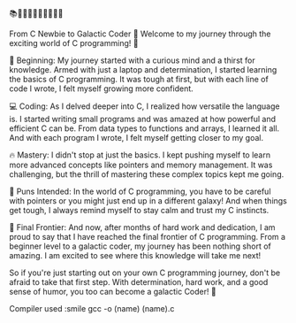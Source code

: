 📚👨‍🎓👩‍💻🌱🚀🔥🤯🌌

From C Newbie to Galactic Coder 🌌
Welcome to my journey through the exciting world of C programming! 👋

🌱 Beginning: My journey started with a curious mind and a thirst for knowledge. Armed with just a laptop and determination, I started learning the basics of C programming. It was tough at first, but with each line of code I wrote, I felt myself growing more confident.

💻 Coding: As I delved deeper into C, I realized how versatile the language is. I started writing small programs and was amazed at how powerful and efficient C can be. From data types to functions and arrays, I learned it all. And with each program I wrote, I felt myself getting closer to my goal.

🔥 Mastery: I didn't stop at just the basics. I kept pushing myself to learn more advanced concepts like pointers and memory management. It was challenging, but the thrill of mastering these complex topics kept me going.

🤯 Puns Intended: In the world of C programming, you have to be careful with pointers or you might just end up in a different galaxy! And when things get tough, I always remind myself to stay calm and trust my C instincts.

🌌 Final Frontier: And now, after months of hard work and dedication, I am proud to say that I have reached the final frontier of C programming. From a beginner level to a galactic coder, my journey has been nothing short of amazing. I am excited to see where this knowledge will take me next!

So if you're just starting out on your own C programming journey, don't be afraid to take that first step. With determination, hard work, and a good sense of humor, you too can become a galactic Coder! 🚀

Compiler used :smile gcc -o (name) (name).c



